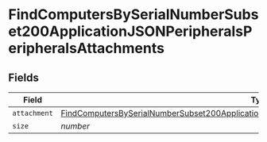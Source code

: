 # FindComputersBySerialNumberSubset200ApplicationJSONPeripheralsPeripheralsAttachments


## Fields

| Field                                                                                                                                                                                                                       | Type                                                                                                                                                                                                                        | Required                                                                                                                                                                                                                    | Description                                                                                                                                                                                                                 | Example                                                                                                                                                                                                                     |
| --------------------------------------------------------------------------------------------------------------------------------------------------------------------------------------------------------------------------- | --------------------------------------------------------------------------------------------------------------------------------------------------------------------------------------------------------------------------- | --------------------------------------------------------------------------------------------------------------------------------------------------------------------------------------------------------------------------- | --------------------------------------------------------------------------------------------------------------------------------------------------------------------------------------------------------------------------- | --------------------------------------------------------------------------------------------------------------------------------------------------------------------------------------------------------------------------- |
| `attachment`                                                                                                                                                                                                                | [FindComputersBySerialNumberSubset200ApplicationJSONPeripheralsPeripheralsAttachmentsAttachment](../../models/operations/findcomputersbyserialnumbersubset200applicationjsonperipheralsperipheralsattachmentsattachment.md) | :heavy_minus_sign:                                                                                                                                                                                                          | N/A                                                                                                                                                                                                                         |                                                                                                                                                                                                                             |
| `size`                                                                                                                                                                                                                      | *number*                                                                                                                                                                                                                    | :heavy_minus_sign:                                                                                                                                                                                                          | N/A                                                                                                                                                                                                                         | 1                                                                                                                                                                                                                           |